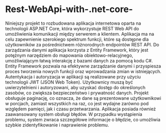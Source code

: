 # Rest-WebApi-with-.net-core-
Niniejszy projekt to rozbudowana aplikacja internetowa oparta na technologii ASP.NET Core, która wykorzystuje REST Web API do umożliwienia komunikacji między serwerem a klientem. Aplikacja ma na celu zapewnienie szerokiego spektrum funkcji, które są dostępne dla użytkowników za pośrednictwem różnorodnych endpointów REST API.
Do zarządzania danymi aplikacja korzysta z Entity Framework, który jest potężnym narzędziem do mapowania obiektowo-relacyjnego, umożliwiającym łatwą interakcję z bazami danych za pomocą kodu C#. Entity Framework pozwala na efektywne zarządzanie danymi i przyspiesza proces tworzenia nowych funkcji oraz wprowadzania zmian w istniejących.
Autentykacja i autoryzacja w aplikacji są realizowane przy użyciu technologii JWT (JSON Web Token). Użytkownicy muszą być uwierzytelnieni i autoryzowani, aby uzyskać dostęp do określonych zasobów, co zwiększa bezpieczeństwo i prywatność danych.
Projekt obsługuje paginację, co oznacza, że dane są prezentowane użytkownikowi w porcjach, zamiast wszystkich na raz, co jest wydajne zarówno pod względem pamięci, jak i czasu przetwarzania.
Aplikacja posiada również zaawansowany system obsługi błędów. W przypadku wystąpienia problemu, system zwraca szczegółowe informacje o błędzie, co umożliwia szybkie zidentyfikowanie i naprawienie problemu.
